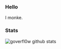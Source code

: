 ### Hello

I monke.

### Stats

![goverfl0w github stats](https://github-readme-stats.vercel.app/api?username=goverfl0w&show_icons=true&hide_border=true)
